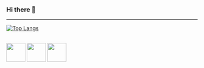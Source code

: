 ### Hi there 👋
-----------

<!--
**checkioname/checkioname** is a ✨ _special_ ✨ repository because its `README.md` (this file) appears on your GitHub profile.

Here are some ideas to get you started:
-->
[![Top Langs](https://github-readme-stats.vercel.app/api/top-langs/?username=checkioname&theme=tokyonight)](https://github.com/checkioname/github-readme-stats) 


<br>
<div style="display: inline_block">
<img src="https://cdn.jsdelivr.net/gh/devicons/devicon/icons/linux/linux-original.svg" height=50 width=50 align="center"/>  
<img src="https://cdn.jsdelivr.net/gh/devicons/devicon/icons/pytorch/pytorch-original.svg" height=50 width=50 align="center"/>
<img src="https://cdn.jsdelivr.net/gh/devicons/devicon/icons/apache/apache-original.svg" height=50 width=50 align="center"/>
</div>
